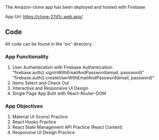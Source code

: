 The Amazon-clone app has been deployed and hosted with Firebase

App Url: https://clone-27d1c.web.app/

## Code

All code can be found in the 'src' directory.

### App Functionality

  1. User Authentication with Firebase Authentication: 
      "firebase.auth().signInWithEmailAndPassword(email, password)"
      "firebase.auth().createUserWithEmailAndPassword(email, password)"
  2. Items Select and Check Out
  3. Interactive and Responsive UI Design
  4. Single Page App Built with React-Router-DOM
  
### App Objectives
  
  1. Material UI (Icons) Practice
  2. React Hooks Practice
  3. React State Management API Practice (React Context)
  4. Responsive UI Design Practice
